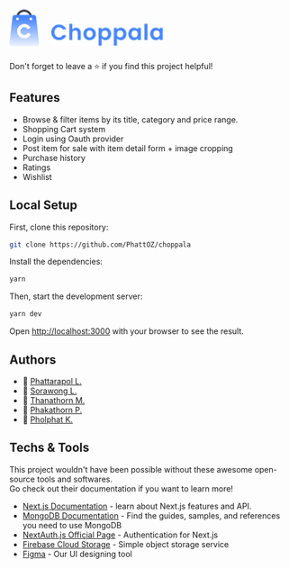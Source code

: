 # <img src="/public/logo.png" alt="logo" height="65px" /> &nbsp; <img src="/public/logoText.png" alt="logoText" height="40px" />

Don't forget to leave a ⭐ if you find this project helpful!

## Features

- Browse & filter items by its title, category and price range.
- Shopping Cart system
- Login using Oauth provider
- Post item for sale with item detail form + image cropping
- Purchase history
- Ratings
- Wishlist

## Local Setup

First, clone this repository:

```bash
git clone https://github.com/PhattOZ/choppala
```

Install the dependencies:

```bash
yarn
```

Then, start the development server:

```bash
yarn dev
```

Open [http://localhost:3000](http://localhost:3000) with your browser to see the result.

## Authors

- 🐉 [Phattarapol L.](https://github.com/PhattOZ)
- 🐳 [Sorawong L.](https://github.com/srwx)
- 🐁 [Thanathorn M.](https://github.com/thiji)
- 🐇 [Phakathorn P.](https://github.com/kathorn49)
- 🐤 [Pholphat K.](https://github.com/bookkyjung1221)

## Techs & Tools

This project wouldn't have been possible without these awesome open-source tools and softwares. <br />
Go check out their documentation if you want to learn more!

- [Next.js Documentation](https://nextjs.org/docs/getting-started) - learn about Next.js features and API.
- [MongoDB Documentation](https://docs.mongodb.com/) - Find the guides, samples, and references you need to use MongoDB
- [NextAuth.js Official Page](https://next-auth.js.org/) - Authentication for Next.js
- [Firebase Cloud Storage](https://firebase.google.com/docs/storage) - Simple object storage service
- [Figma](https://www.figma.com/) - Our UI designing tool
